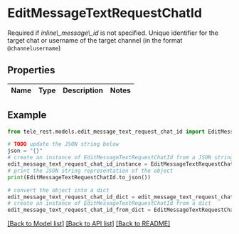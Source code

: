 # EditMessageTextRequestChatId

Required if *inline\\_message\\_id* is not specified. Unique identifier for the target chat or username of the target channel (in the format `@channelusername`)

## Properties

Name | Type | Description | Notes
------------ | ------------- | ------------- | -------------

## Example

```python
from tele_rest.models.edit_message_text_request_chat_id import EditMessageTextRequestChatId

# TODO update the JSON string below
json = "{}"
# create an instance of EditMessageTextRequestChatId from a JSON string
edit_message_text_request_chat_id_instance = EditMessageTextRequestChatId.from_json(json)
# print the JSON string representation of the object
print(EditMessageTextRequestChatId.to_json())

# convert the object into a dict
edit_message_text_request_chat_id_dict = edit_message_text_request_chat_id_instance.to_dict()
# create an instance of EditMessageTextRequestChatId from a dict
edit_message_text_request_chat_id_from_dict = EditMessageTextRequestChatId.from_dict(edit_message_text_request_chat_id_dict)
```
[[Back to Model list]](../README.md#documentation-for-models) [[Back to API list]](../README.md#documentation-for-api-endpoints) [[Back to README]](../README.md)


